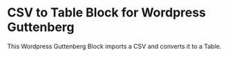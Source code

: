 # CSV to Table Block for Wordpress Guttenberg

This Wordpress Guttenberg Block imports a CSV and converts it to a Table.